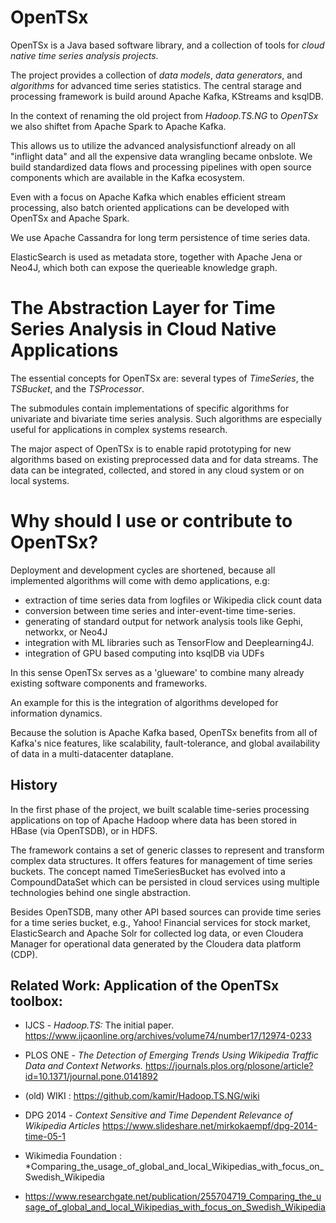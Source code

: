 # OpenTSx

OpenTSx is a Java based software library, and a collection of tools for *cloud native time series analysis projects*.  

The project provides a collection of *data models*, *data generators*, and *algorithms* for advanced time series statistics.
The central starage and processing framework is build around Apache Kafka, KStreams and ksqlDB. 

In the context of renaming the old project from *Hadoop.TS.NG* to *OpenTSx* we also shiftet from Apache Spark to Apache Kafka.

This allows us to utilize the advanced analysisfunctionf already on all "inflight data" and all the expensive data wrangling became onbslote. We build standardized data flows and processing pipelines with open source components which are available in the Kafka ecosystem. 

Even with a focus on Apache Kafka which enables efficient stream processing, also batch oriented applications can be developed with OpenTSx and Apache Spark.

We use Apache Cassandra for long term persistence of time series data. 

ElasticSearch is used as metadata store, together with Apache Jena or Neo4J, which both can expose the querieable knowledge graph.

# The Abstraction Layer for Time Series Analysis in Cloud Native Applications
The essential concepts for OpenTSx are: several types of _TimeSeries_, the _TSBucket_, and the _TSProcessor_. 

The submodules contain implementations of specific algorithms for univariate and 
bivariate time series analysis. Such algorithms are especially useful for applications in complex systems research.

The major aspect of OpenTSx is to enable rapid prototyping for new algorithms based on existing
preprocessed data and for data streams. The data can be integrated, collected, and stored in any cloud system or on local systems. 

# Why should I use or contribute to OpenTSx?
Deployment and development cycles are shortened, because all implemented algorithms will come with demo applications, e.g:
- extraction of time series data from logfiles or Wikipedia click count data 
- conversion between time series and inter-event-time time-series.
- generating of standard output for network analysis tools like Gephi, networkx, or Neo4J
- integration with ML libraries such as TensorFlow and Deeplearning4J.
- integration of GPU based computing into ksqlDB via UDFs

In this sense OpenTSx serves as a 'glueware' to combine many already existing software components and frameworks. 

An example for this is the integration of algorithms developed for information dynamics. 

Because the solution is Apache Kafka based, OpenTSx benefits from all of Kafka's nice features, like scalability, fault-tolerance, and global availability of data in a multi-datacenter dataplane. 


## History
In the first phase of the project, we built scalable time-series processing applications on top of 
Apache Hadoop where data has been stored in HBase (via OpenTSDB), or in HDFS.

The framework contains a set of generic classes to represent and transform 
complex data structures. It offers features for management of time series buckets. The concept named TimeSeriesBucket
has evolved into a CompoundDataSet which can be persisted in cloud services using multiple technologies behind
one single abstraction. 

Besides OpenTSDB, many other API based sources can provide time series for a time series bucket, e.g., 
Yahoo! Financial services for stock market, ElasticSearch and Apache Solr for collected log data, or even 
Cloudera Manager for operational data generated by the Cloudera data platform (CDP). 



## Related Work: Application of the OpenTSx toolbox:
- IJCS - *Hadoop.TS:* The initial paper.
  https://www.ijcaonline.org/archives/volume74/number17/12974-0233

- PLOS ONE - *The Detection of Emerging Trends Using Wikipedia Traffic Data and Context Networks.*
  https://journals.plos.org/plosone/article?id=10.1371/journal.pone.0141892
  
- (old) WIKI : https://github.com/kamir/Hadoop.TS.NG/wiki

- DPG 2014 - *Context Sensitive and Time Dependent Relevance of Wikipedia Articles*
  https://www.slideshare.net/mirkokaempf/dpg-2014-time-05-1

- Wikimedia Foundation : *Comparing_the_usage_of_global_and_local_Wikipedias_with_focus_on_Swedish_Wikipedia
*
  https://www.researchgate.net/publication/255704719_Comparing_the_usage_of_global_and_local_Wikipedias_with_focus_on_Swedish_Wikipedia
